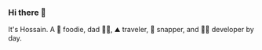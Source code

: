 ### Hi there 👋
It's Hossain. A 🍱 foodie, dad 👶🏽, ⛰️ traveler, 📸 snapper, and 👨‍💻 developer by day.


<!--
If you are interested to know more... 

- 🔭 I’m currently working on Android Development
- 🌱 I’m currently learning Android and Kotlin
- 👯 I’m looking to collaborate on Open Source Android projects
- 🤔 I’m looking for help with any projects that I can spend my expertise.
- 💬 Ask me about anything!!!
- 📫 How to reach me: twitter, or email
- 😄 Pronouns: He/Him/His
- ⚡ Fun fact: Drove 1000km for food.
-->
